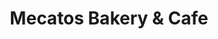 ---
title: "Mecatos Bakery & Cafe"
url: /orlando/mecatos-bakery-and-cafe-lake-underhill-road/
shop: bakery
---